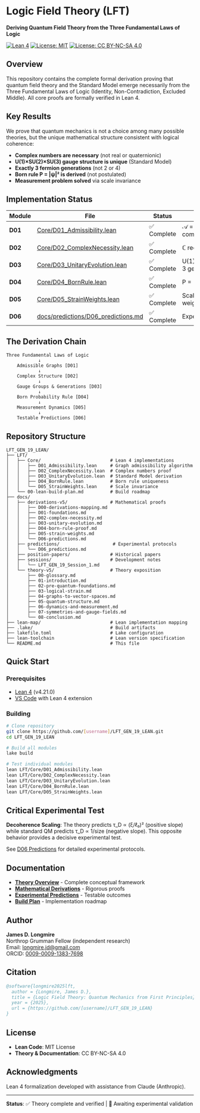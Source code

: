 # Logic Field Theory (LFT)

**Deriving Quantum Field Theory from the Three Fundamental Laws of Logic**

[![Lean 4](https://img.shields.io/badge/Lean-4.21.0-blue)](https://github.com/leanprover/lean4)
[![License: MIT](https://img.shields.io/badge/Code-MIT-green.svg)](LICENSE)
[![License: CC BY-NC-SA 4.0](https://img.shields.io/badge/Theory-CC%20BY--NC--SA%204.0-lightgrey.svg)](LICENSE)

## Overview

This repository contains the complete formal derivation proving that quantum field theory and the Standard Model emerge necessarily from the Three Fundamental Laws of Logic (Identity, Non-Contradiction, Excluded Middle). All core proofs are formally verified in Lean 4.

## Key Results

We prove that quantum mechanics is not a choice among many possible theories, but the unique mathematical structure consistent with logical coherence:

- **Complex numbers are necessary** (not real or quaternionic)
- **U(1)×SU(2)×SU(3) gauge structure is unique** (Standard Model)
- **Exactly 3 fermion generations** (not 2 or 4)
- **Born rule P = |ψ|² is derived** (not postulated)
- **Measurement problem solved** via scale invariance

## Implementation Status

| Module | File | Status | Key Result |
|--------|------|--------|------------|
| **D01** | [Core/D01_Admissibility.lean](LFT/Core/D01_Admissibility.lean) | ✅ Complete | 𝒜 = ℒ(𝒮), O(V³) complexity |
| **D02** | [Core/D02_ComplexNecessity.lean](LFT/Core/D02_ComplexNecessity.lean) | ✅ Complete | ℂ required for QM |
| **D03** | [Core/D03_UnitaryEvolution.lean](LFT/Core/D03_UnitaryEvolution.lean) | ✅ Complete | U(1)×SU(2)×SU(3), 3 generations |
| **D04** | [Core/D04_BornRule.lean](LFT/Core/D04_BornRule.lean) | ✅ Complete | P = \|ψ\|² uniquely |
| **D05** | [Core/D05_StrainWeights.lean](LFT/Core/D05_StrainWeights.lean) | ✅ Complete | Scale invariance weights |
| **D06** | [docs/predictions/D06_predictions.md](docs/predictions/D06_predictions.md) | ✅ Complete | Experimental tests |

## The Derivation Chain

```
Three Fundamental Laws of Logic
            ↓
    Admissible Graphs [D01]
            ↓
    Complex Structure [D02]
            ↓
    Gauge Groups & Generations [D03]
            ↓
    Born Probability Rule [D04]
            ↓
    Measurement Dynamics [D05]
            ↓
    Testable Predictions [D06]
```

## Repository Structure

```
LFT_GEN_19_LEAN/
├── LFT/
│   ├── Core/                          # Lean 4 implementations
│   │   ├── D01_Admissibility.lean     # Graph admissibility algorithm
│   │   ├── D02_ComplexNecessity.lean  # Complex numbers proof
│   │   ├── D03_UnitaryEvolution.lean  # Standard Model derivation
│   │   ├── D04_BornRule.lean          # Born rule uniqueness
│   │   └── D05_StrainWeights.lean     # Scale invariance
│   └── 00-lean-build-plan.md          # Build roadmap
├── docs/
│   ├── derivations-v5/                # Mathematical proofs
│   │   ├── D00-derivations-mapping.md
│   │   ├── D01-foundations.md
│   │   ├── D02-complex-necessity.md
│   │   ├── D03-unitary-evolution.md
│   │   ├── D04-born-rule-proof.md
│   │   ├── D05-strain-weights.md
│   │   └── D06-predictions.md
│   ├── predictions/                    # Experimental protocols
│   │   └── D06_predictions.md
│   ├── position-papers/               # Historical papers
│   ├── sessions/                      # Development notes
│   │   └── LFT_GEN_19_Session_1.md
│   └── theory-v5/                     # Theory exposition
│       ├── 00-glossary.md
│       ├── 01-introduction.md
│       ├── 02-pre-quantum-foundations.md
│       ├── 03-logical-strain.md
│       ├── 04-graphs-to-vector-spaces.md
│       ├── 05-quantum-structure.md
│       ├── 06-dynamics-and-measurement.md
│       ├── 07-symmetries-and-gauge-fields.md
│       └── 08-conclusion.md
├── lean-map/                          # Lean implementation mapping
├── .lake/                             # Build artifacts
├── lakefile.toml                      # Lake configuration
├── lean-toolchain                     # Lean version specification
└── README.md                          # This file
```

## Quick Start

### Prerequisites
- [Lean 4](https://leanprover.github.io/) (v4.21.0)
- [VS Code](https://code.visualstudio.com/) with Lean 4 extension

### Building

```bash
# Clone repository
git clone https://github.com/[username]/LFT_GEN_19_LEAN.git
cd LFT_GEN_19_LEAN

# Build all modules
lake build

# Test individual modules
lean LFT/Core/D01_Admissibility.lean
lean LFT/Core/D02_ComplexNecessity.lean
lean LFT/Core/D03_UnitaryEvolution.lean
lean LFT/Core/D04_BornRule.lean
lean LFT/Core/D05_StrainWeights.lean
```

## Critical Experimental Test

**Decoherence Scaling**: The theory predicts τ_D ∝ (ξ/ℓ₀)² (positive slope) while standard QM predicts τ_D ∝ 1/size (negative slope). This opposite behavior provides a decisive experimental test.

See [D06 Predictions](docs/predictions/D06_predictions.md) for detailed experimental protocols.

## Documentation

- **[Theory Overview](docs/theory-v5/)** - Complete conceptual framework
- **[Mathematical Derivations](docs/derivations-v5/)** - Rigorous proofs
- **[Experimental Predictions](docs/predictions/D06_predictions.md)** - Testable outcomes
- **[Build Plan](LFT/00-lean-build-plan.md)** - Implementation roadmap

## Author

**James D. Longmire**  
Northrop Grumman Fellow (independent research)  
Email: longmire.jd@gmail.com  
ORCID: [0009-0009-1383-7698](https://orcid.org/0009-0009-1383-7698)

## Citation

```bibtex
@software{longmire2025lft,
  author = {Longmire, James D.},
  title = {Logic Field Theory: Quantum Mechanics from First Principles},
  year = {2025},
  url = {https://github.com/[username]/LFT_GEN_19_LEAN}
}
```

## License

- **Lean Code**: MIT License
- **Theory & Documentation**: CC BY-NC-SA 4.0

## Acknowledgments

Lean 4 formalization developed with assistance from Claude (Anthropic).

---

**Status**: ✅ Theory complete and verified | 🔬 Awaiting experimental validation